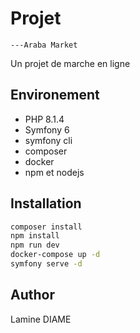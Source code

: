 # Projet
    ---Araba Market
Un projet de marche en ligne

## Environement
* PHP 8.1.4
* Symfony 6
* symfony cli
* composer
* docker
* npm et nodejs

## Installation

```bash
composer install
npm install 
npm run dev
docker-compose up -d
symfony serve -d
```


## Author
Lamine DIAME
